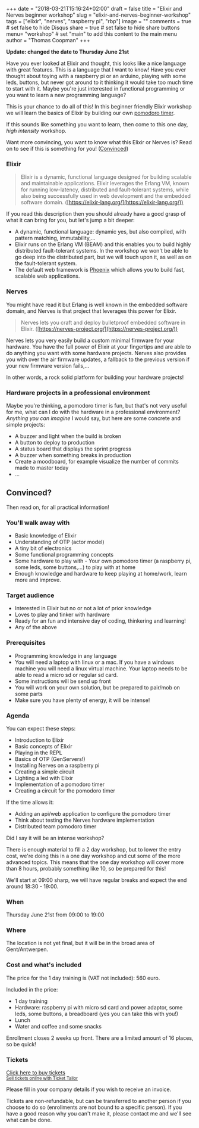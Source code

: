 +++
date = "2018-03-21T15:16:24+02:00"
draft = false
title = "Elixir and Nerves beginner workshop"
slug = "elixir-and-nerves-beginner-workshop"
tags = ["elixir", "nerves", "raspberry pi", "rbp"]
image = ""
comments = true	# set false to hide Disqus
share = true	# set false to hide share buttons
menu= "workshop"		# set "main" to add this content to the main menu
author = "Thomas Coopman"
+++

**Update: changed the date to Thursday June 21st**

Have you ever looked at Elixir and thought, this looks like a nice language with great features. This is a language that I want to know!
Have you ever thought about toying with a raspberry pi or an arduino, playing with some leds, buttons, but never got around to it thinking it would take too much time to start with it.
Maybe you're just interested in functional programming or you want to learn a new programming language?

This is your chance to do all of this! In this beginner friendly Elixir workshop we will learn the basics of Elixir by building our own [pomodoro timer](https://en.wikipedia.org/wiki/Pomodoro_Technique).

If this sounds like something you want to learn, then come to this one day, *high intensity* workshop.

Want more convincing, you want to know what this Elixir or Nerves is? Read on to see if this is something for you! ([Convinced](#convinced))

### Elixir

> Elixir is a dynamic, functional language designed for building scalable and maintainable applications.
> Elixir leverages the Erlang VM, known for running low-latency, distributed and fault-tolerant systems, while also being successfully used in web development and the embedded software domain.
> ([https://elixir-lang.org/](https://elixir-lang.org/))

If you read this description then you should already have a good grasp of what it can bring for you, but let's jump a bit deeper:

* A dynamic, functional language: dynamic yes, but also compiled, with pattern matching, immutability,...
* Elixir runs on the Erlang VM (BEAM) and this enables you to build highly distributed fault-tolerant systems. In the workshop we won't be able to go deep into the distributed part, but we will touch upon it, as well as on the fault-tolerant system.
* The default web framework is [Phoenix](http://phoenixframework.org/) which allows you to build fast, scalable web applications.

### Nerves

You might have read it but Erlang is well known in the embedded software domain, and Nerves is that project that leverages this power for Elixir.

> Nerves lets you craft and deploy bulletproof embedded software in Elixir.
> ([https://nerves-project.org/](https://nerves-project.org/))

Nerves lets you very easily build a custom minimal firmware for your hardware. You have the full power of Elixir at your fingertips and are able to do anything you want with some hardware projects. Nerves also provides you with over the air firmware updates, a fallback to the previous version if your new firmware version fails,...

In other words, a rock solid platform for building your hardware projects!

### Hardware projects in a professional environment

Maybe you're thinking, a pomodoro timer is fun, but that's not very useful for me, what can I do with the hardware in a professional environment? *Anything you can imagine* I would say, but here are some concrete and simple projects:

* A buzzer and light when the build is broken
* A button to deploy to production
* A status board that displays the sprint progress
* A buzzer when something breaks in production
* Create a moodboard, for example visualize the number of commits made to master today
* ...

## Convinced?

Then read on, for all practical information!

### You'll walk away with

* Basic knowledge of Elixir
* Understanding of OTP (actor model)
* A tiny bit of electronics
* Some functional programming concepts
* Some hardware to play with - Your own pomodoro timer (a raspberry pi, some leds, some buttons,...) to play with at home
* Enough knowledge and hardware to keep playing at home/work, learn more and improve.

### Target audience

* Interested in Elixir but no or not a lot of prior knowledge
* Loves to play and tinker with hardware
* Ready for an fun and intensive day of coding, thinkering and learning!
* Any of the above

### Prerequisites

* Programming knowledge in any language
* You will need a laptop with linux or a mac. If you have a windows machine you will need a linux virtual machine. Your laptop needs to be able to read a micro sd or regular sd card.
* Some instructions will be send up front
* You will work on your own solution, but be prepared to pair/mob on some parts
* Make sure you have plenty of energy, it will be intense!

### Agenda

You can expect these steps:

* Introduction to Elixir
* Basic concepts of Elixir
* Playing in the REPL
* Basics of OTP (GenServers!)
* Installing Nerves on a raspberry pi
* Creating a simple circuit
* Lighting a led with Elixir
* Implementation of a pomodoro timer
* Creating a circuit for the pomodoro timer

If the time allows it:

* Adding an api/web application to configure the pomodoro timer
* Think about testing the Nerves hardware implementation
* Distributed team pomodoro timer

Did I say it will be an intense workshop?

There is enough material to fill a 2 day workshop, but to lower the entry cost, we're doing this in a one day workshop and cut some of the more advanced topics. This means that the one day workshop will cover more than 8 hours, probably something like 10, so be prepared for this!

We'll start at 09:00 sharp, we will have regular breaks and expect the end around 18:30 - 19:00.

### When

Thursday June 21st from 09:00 to 19:00

### Where

The location is not yet final, but it will be in the broad area of Gent/Antwerpen.

### Cost and what's included

The price for the 1 day training is (VAT not included): 560 euro.

Included in the price:

* 1 day training
* Hardware: raspberry pi with micro sd card and power adaptor, some leds, some buttons, a breadboard (yes you can take this with you!)
* Lunch
* Water and coffee and some snacks

Enrollment closes 2 weeks up front.
There are a limited amount of 16 places, so be quick!

### Tickets

<!-- Ticket Tailor Widget. Paste this in to your website where you want the widget to appear. Do no change the code or the widget may not work properly. -->
<div class="tt-widget"><div class="tt-widget-fallback"><p><a href="https://www.tickettailor.com/new-order/157073/21a4/ref/website_widget/" target="_blank">Click here to buy tickets</a><br /><small><a href="http://www.tickettailor.com?rf=wdg" class="tt-widget-powered">Sell tickets online with Ticket Tailor</a></small></p></div><script src="https://dc161a0a89fedd6639c9-03787a0970cd749432e2a6d3b34c55df.ssl.cf3.rackcdn.com/tt-widget.js" data-url="https://www.tickettailor.com/new-order/157073/21a4/ref/website_widget/" data-type="inline" data-inline-minimal="true" data-inline-show-logo="false"  data-inline-bg-fill="false"></script></div>
<!-- End of Ticket Tailor Widget -->

Please fill in your company details if you wish to receive an invoice.

Tickets are non-refundable, but can be transferred to another person if you choose to do so (enrollments are not bound to a specific person). If you have a good reason why you can't make it, please contact me and we'll see what can be done.
